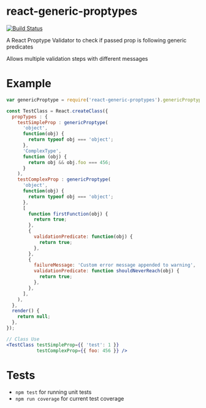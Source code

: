 # react-generic-proptypes

[![Build Status](https://travis-ci.org/CalebMorris/react-generic-proptypes.svg?branch=master)](https://travis-ci.org/CalebMorris/react-generic-proptypes)

A React Proptype Validator to check if passed prop is following generic predicates

Allows multiple validation steps with different messages

# Example

``` jsx
var genericProptype = require('react-generic-proptypes').genericProptype;

const TestClass = React.createClass({
  propTypes : {
    testSimpleProp : genericProptype(
      'object',
      function(obj) {
        return typeof obj === 'object';
      },
      'ComplexType',
      function (obj) {
        return obj && obj.foo === 456;
      }
    ),
    testComplexProp : genericProptype(
      'object',
      function(obj) {
        return typeof obj === 'object';
      },
      [
        function firstFunction(obj) {
          return true;
        },
        {
          validationPredicate: function(obj) {
            return true;
          },
        },
        {
          failureMessage: 'Custom error message appended to warning',
          validationPredicate: function shouldNeverReach(obj) {
            return true;
          },
        },
      ],
    ),
  },
  render() {
    return null;
  },
});

// Class Use
<TestClass testSimpleProp={{ 'test': 1 }}
           testComplexProp={{ foo: 456 }} />

```

# Tests

- `npm test` for running unit tests
- `npm run coverage` for current test coverage

